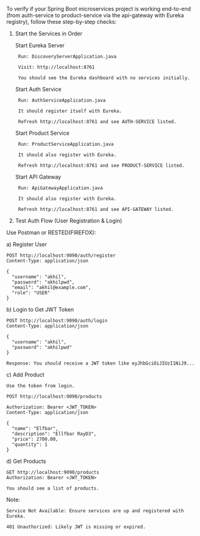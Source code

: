 To verify if your Spring Boot microservices project is working end-to-end (from auth-service to product-service via the api-gateway with Eureka registry), follow these step-by-step checks:
1. Start the Services in Order

    Start Eureka Server

        Run: DiscoveryServerApplication.java

        Visit: http://localhost:8761

        You should see the Eureka dashboard with no services initially.

    Start Auth Service

        Run: AuthServiceApplication.java
   
        It should register itself with Eureka.

        Refresh http://localhost:8761 and see AUTH-SERVICE listed.

    Start Product Service

        Run: ProductServiceApplication.java
   
        It should also register with Eureka.

        Refresh http://localhost:8761 and see PRODUCT-SERVICE listed.

    Start API Gateway

        Run: ApiGatewayApplication.java
   
        It should also register with Eureka.

        Refresh http://localhost:8761 and see API-GATEWAY listed.

3. Test Auth Flow (User Registration & Login)

Use Postman or RESTED(FIREFOX):

a) Register User

    POST http://localhost:9090/auth/register
    Content-Type: application/json
    
    {
      "username": "akhil",
      "password": "akhilpwd",
      "email": "akhil@example.com",
      "role": "USER"
    }

b) Login to Get JWT Token

    POST http://localhost:9090/auth/login
    Content-Type: application/json
    
    {
      "username": "akhil",
      "password": "akhilpwd"
    }
    
    Response: You should receive a JWT token like eyJhbGciOiJIUzI1NiJ9...
c) Add Product

    Use the token from login.
    
    POST http://localhost:9090/products
    
    Authorization: Bearer <JWT_TOKEN>
    Content-Type: application/json
    
    {
      "name": "Elfbar",
      "description": "Ellfbar RayD3",
      "price": 2700.00,
      "quantity": 1
    }

d) Get Products

    GET http://localhost:9090/products
    Authorization: Bearer <JWT_TOKEN>
    
    You should see a list of products.

Note:

    Service Not Available: Ensure services are up and registered with Eureka.

    401 Unauthorized: Likely JWT is missing or expired.

    

